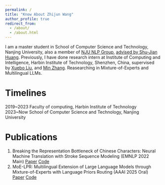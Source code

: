 ```yaml
---
permalink: /
title: "Know About Zhijun Wang"
author_profile: true
redirect_from: 
  - /about/
  - /about.html
---
```


I am a master student in School of Computer Science and Technology, Nanjing University, also a member of [NJU NLP Group](https://nlp.nju.edu.cn/homepage/), [advised by Shu-Jian Huang](http://nlp.nju.edu.cn/huangsj/).
Previously, I have done research intern at Institute of Computing and Intelligence, Harbin Institute of Technology, Shenzhen, China, 
supervised by [Xuebo Liu](https://sunbowliu.github.io/), and [Min Zhang](https://zhangminsuda.github.io/).
Reasearching in Mixture-of-Experts and Multilingual LLMs.

Timelines
======
2019~2023    Faculty of computing, Harbin Institute of Technology
2023~Now     School of Computer Science and Technology, Nanjing University

Publications
======
1. Breaking the Representation Bottleneck of Chinese Characters: Neural Machine Translation with Stroke Sequence Modeling (EMNLP 2022 Main)
   [Paper](https://aclanthology.org/2022.emnlp-main.434/) [Code](https://github.com/zjwang21/StrokeNet)
2. MoE-LPR: Multilingual Extension of Large Language Models through Mixture-of-Experts with Language Priors Routing (AAAI 2025 Oral)
   [Paper](https://arxiv.org/abs/2408.11396) [Code](https://github.com/NJUNLP/MoE-LPR)
